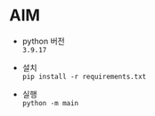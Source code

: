 # AIM

* python 버전  
```3.9.17```

* 설치  
```pip install -r requirements.txt```

* 실행  
```python -m main```